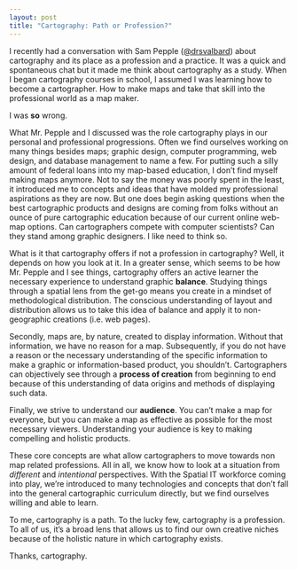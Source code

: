 ```yaml
---
layout: post
title: "Cartography: Path or Profession?"
---
```


I recently had a conversation with Sam Pepple ([@drsvalbard](https://twitter.com/DrSvalbard)) about cartography and its place as a profession and a practice. It was a quick and spontaneous chat but it made me think about cartography as a study. When I began cartography courses in school, I assumed I was learning how to become a cartographer. How to make maps and take that skill into the professional world as a map maker.

I was **so** wrong.

What Mr. Pepple and I discussed was the role cartography plays in our personal and professional progressions. Often we find ourselves working on many things besides maps; graphic design, computer programming, web design, and database management to name a few. For putting such a silly amount of federal loans into my map-based education, I don’t find myself making maps anymore. Not to say the money was poorly spent in the least, it introduced me to concepts and ideas that have molded my professional aspirations as they are now. But one does begin asking questions when the best cartographic products and designs are coming from folks without an ounce of pure cartographic education because of our current online web-map options. Can cartographers compete with computer scientists? Can they stand among graphic designers. I like need to think so.

What is it that cartography offers if not a profession in cartography? Well, it depends on how you look at it. In a greater sense, which seems to be how Mr. Pepple and I see things, cartography offers an active learner the necessary experience to understand graphic **balance**. Studying things through a spatial lens from the get-go means you create in a mindset of methodological distribution. The conscious understanding of layout and distribution allows us to take this idea of balance and apply it to non-geographic creations (i.e. web pages).

Secondly, maps are, by nature, created to display information. Without that information, we have no reason for a map. Subsequently, if you do not have a reason or the necessary understanding of the specific information to make a graphic or information-based product, you shouldn’t. Cartographers can objectively see through a **process of creation** from beginning to end because of this understanding of data origins and methods of displaying such data.

Finally, we strive to understand our **audience**. You can’t make a map for everyone, but you can make a map as effective as possible for the most necessary viewers. Understanding your audience is key to making compelling and holistic products.

These core concepts are what allow cartographers to move towards non map related professions. All in all, we know how to look at a situation from *different* and *intentional* perspectives. With the Spatial IT workforce coming into play, we’re introduced to many technologies and concepts that don’t fall into the general cartographic curriculum directly, but we find ourselves willing and able to learn.

To me, cartography is a path. To the lucky few, cartography is a profession. To all of us, it’s a broad lens that allows us to find our own creative niches because of the holistic nature in which cartography exists.

Thanks, cartography.